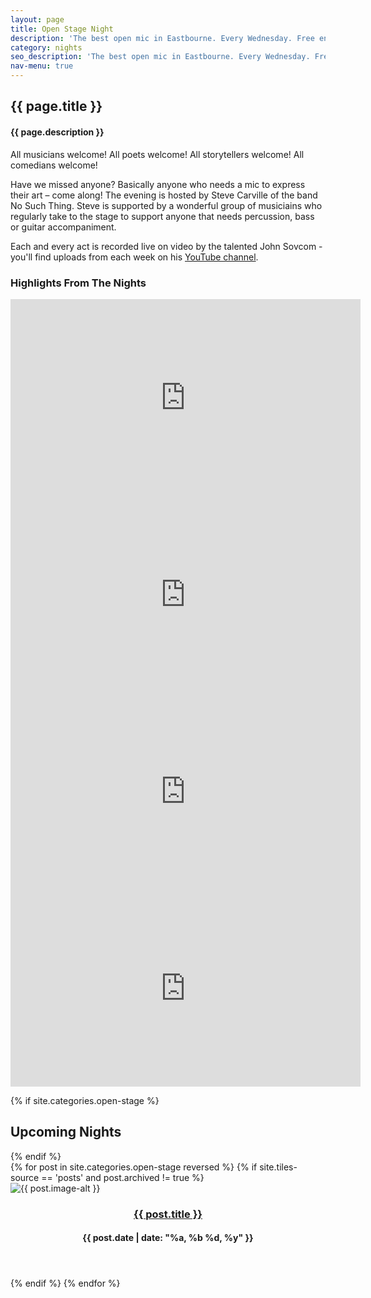 ```yaml
---
layout: page
title: Open Stage Night
description: 'The best open mic in Eastbourne. Every Wednesday. Free entry and first act from 8pm. Doors open 5pm.'
category: nights
seo_description: 'The best open mic in Eastbourne. Every Wednesday. Free entry and first act from 8pm. Doors open 5pm.'
nav-menu: true
---
```


<!-- Main -->
<div id="main" class="alt">



<!-- Intro -->
<section id="intro" class="spotlights" style="margin-top:2em;">
	<div class="inner">
		<h1>{{ page.title }}</h1>
    <h4>{{ page.description }}</h4>
    <p>All musicians welcome! All poets welcome! All storytellers welcome! All comedians welcome!</p>
    <p>Have we missed anyone? Basically anyone who needs a mic to express their art – come along! The evening is hosted by Steve Carville of the band No Such Thing. Steve is supported by a wonderful group of musiciains who regularly take to the stage to support anyone that needs percussion, bass or guitar accompaniment.</p>
    <p>Each and every act is recorded live on video by the talented John Sovcom - you'll find uploads from each week on his <a href="https://www.youtube.com/channel/UCm4h53G3SOpeEGazYPE4Keg">YouTube channel</a>.</p>
    <h3>Highlights From The Nights</h3>
    <div class="row 100% uniform" stlye="">
      <div class="6u">
        <iframe width="560" height="315" src="https://www.youtube.com/embed/OVBWsDXn3uI" frameborder="0" allow="accelerometer; autoplay; encrypted-media; gyroscope; picture-in-picture" allowfullscreen></iframe>
      </div>
      <div class="6u">
        <iframe width="560" height="315" src="https://www.youtube.com/embed/U0Q_6xPfvUg" frameborder="0" allow="accelerometer; autoplay; encrypted-media; gyroscope; picture-in-picture" allowfullscreen></iframe>
      </div>
    </div>
    <div class="row 100% uniform" stlye="">
      <div class="6u">
        <iframe width="560" height="315" src="https://www.youtube.com/embed/sXO6sZMwl28" frameborder="0" allow="accelerometer; autoplay; encrypted-media; gyroscope; picture-in-picture" allowfullscreen></iframe>
      </div>
      <div class="6u">
        <iframe width="560" height="315" src="https://www.youtube.com/embed/CmWAAmHfVrM" frameborder="0" allow="accelerometer; autoplay; encrypted-media; gyroscope; picture-in-picture" allowfullscreen></iframe>
      </div>
    </div>
	</div>
</section>

<!-- About -->	
{% if site.categories.open-stage %}
<div class="innersmall">
	<h2 style="text-transform: capitalize;">Upcoming Nights</h2>
</div>
{% endif %} 
<section id="two" class="tiles">
  {% for post in site.categories.open-stage reversed %}
  {% if site.tiles-source == 'posts' and post.archived != true %}
  <article>
    <span class="image">
      <img src="{{ post.image }}" alt="{{ post.image-alt }}" />
    </span>
    <header>
      <h3><a href="{{ post.url  | relative_url }}" class="link">{{ post.title }}</a></h3>
      <h4>{{ post.date | date: "%a, %b %d, %y" }}</h4>
    </header>
  </article>
  {% endif %}
  {% endfor %}
</section>
